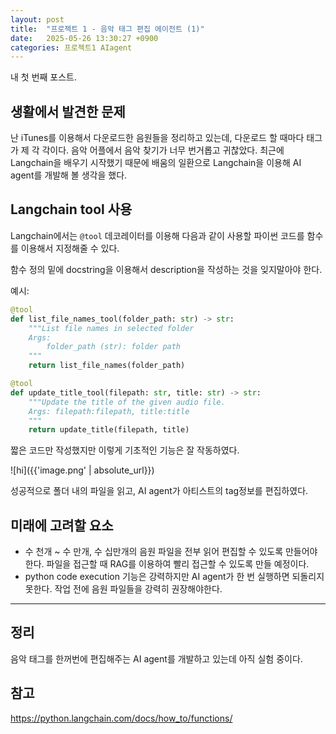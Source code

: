 ```yaml
---
layout: post
title:  "프로젝트 1 - 음악 태그 편집 에이전트 (1)"
date:   2025-05-26 13:30:27 +0900
categories: 프로젝트1 AIagent
---
```


내 첫 번째 포스트.

## 생활에서 발견한 문제
난 iTunes를 이용해서 다운로드한 음원들을 정리하고 있는데, 다운로드 할 때마다 태그가 제 각 각이다. 음악 어플에서 음악 찾기가 너무 번거롭고 귀찮았다. 최근에 Langchain을 배우기 시작했기 때문에 배움의 일환으로 Langchain을 이용해 AI agent를 개발해 볼 생각을 했다.

## Langchain tool 사용
Langchain에서는 `@tool` 데코레이터를 이용해 다음과 같이 사용할 파이썬 코드를 함수를 이용해서 지정해줄 수 있다. 

함수 정의 밑에 docstring을 이용해서 description을 작성하는 것을 잊지말아야 한다. 

예시:
```python
@tool
def list_file_names_tool(folder_path: str) -> str:
    """List file names in selected folder
    Args:
        folder_path (str): folder path
    """
    return list_file_names(folder_path)

@tool
def update_title_tool(filepath: str, title: str) -> str:
    """Update the title of the given audio file.
    Args: filepath:filepath, title:title
    """
    return update_title(filepath, title)
```

짧은 코드만 작성했지만 이렇게 기초적인 기능은 잘 작동하였다. 

![hi]({{'image.png' | absolute_url}})

성공적으로 폴더 내의 파일을 읽고, AI agent가 아티스트의 tag정보를 편집하였다.

## 미래에 고려할 요소
 - 수 천개 ~ 수 만개, 수 십만개의 음원 파일을 전부 읽어 편집할 수 있도록 만들어야 한다. 파일을 접근할 때 RAG를 이용하여 빨리 접근할 수 있도록 만들 예정이다.
 - python code execution 기능은 강력하지만 AI agent가 한 번 실행하면 되돌리지 못한다. 작업 전에 음원 파일들을 강력히 권장해야한다. 
---

## 정리 
음악 태그를 한꺼번에 편집해주는 AI agent를 개발하고 있는데 아직 실험 중이다.


## 참고
https://python.langchain.com/docs/how_to/functions/
